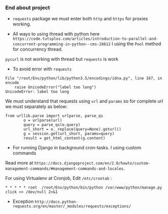 ### End about project

* `requests` package we must enter both `http` and `https` for proxies working.

* All ways to using thread with python here `https://code.tutsplus.com/articles/introduction-to-parallel-and-concurrent-programming-in-python--cms-28612`
I using the `Pool` method for concurrency thread.

`pycurl` is not working with thread but `requests` is work

* To avoid error with `requests`

```textmate
File "/root/Env/python/lib/python3.5/encodings/idna.py", line 167, in encode
    raise UnicodeError("label too long")
UnicodeError: label too long
```

We must understand that requests using `url` and `params` so for complete url we must separately as below:

```textmate
from urllib.parse import urlparse, parse_qs
        o = urlparse(url)
        query = parse_qs(o.query)
        url_short = o._replace(query=None).geturl()
        g = session.get(url_short, params=query)
        result = get_html_content(g.content)
```


* For running Django in background cron-tasks. I using custom commands  
 
 Read more at  `https://docs.djangoproject.com/en/2.0/howto/custom-management-commands/#management-commands-and-locales`.
 
For using Virtualenv at Cronjob, Edit `/etc/crontab` : 

```textmate
* * * * * root  /root/Env/python/bin/python /var/www/python/manage.py click >> /dev/null 2>&1
```

* Exception `http://docs.python-requests.org/en/master/_modules/requests/exceptions/`